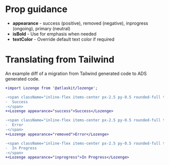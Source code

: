 # Prop guidance

- **appearance** - success (positive), removed (negative), inprogress (ongoing), primary (neutral)
- **isBold** - Use for emphasis when needed
- **textColor** - Override default text color if required

# Translating from Tailwind

An example diff of a migration from Tailwind generated code to ADS generated code.

```diff
+import Lozenge from '@atlaskit/lozenge';

-<span className="inline-flex items-center px-2.5 py-0.5 rounded-full text-xs font-medium bg-green-100 text-green-800">
-  Success
-</span>
+<Lozenge appearance="success">Success</Lozenge>

-<span className="inline-flex items-center px-2.5 py-0.5 rounded-full text-xs font-medium bg-red-100 text-red-800">
-  Error
-</span>
+<Lozenge appearance="removed">Error</Lozenge>

-<span className="inline-flex items-center px-2.5 py-0.5 rounded-full text-xs font-medium bg-yellow-100 text-yellow-800">
-  In Progress
-</span>
+<Lozenge appearance="inprogress">In Progress</Lozenge>
```

